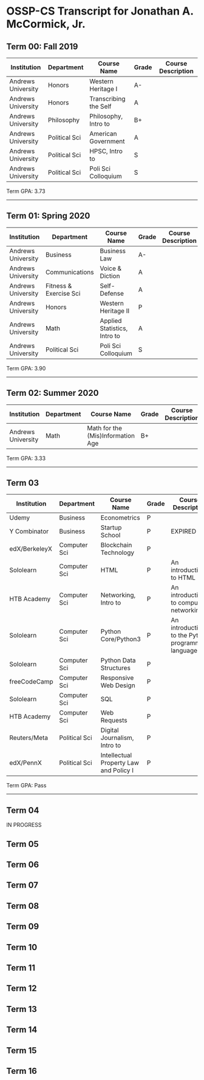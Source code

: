 # OSSP-CS Transcript for Jonathan A. McCormick, Jr.

## Term 00: Fall 2019
| Institution      | Department  | Course Name         |Grade| Course Description |
|------------------|-------------|---------------------|-----|--------------------|
|Andrews University|Honors       |Western Heritage I   |A-|                |
|Andrews University|Honors       |Transcribing the Self|A|                |
|Andrews University|Philosophy   |Philosophy, Intro to |B+|                |
|Andrews University|Political Sci|American Government  |A|                |
|Andrews University|Political Sci|HPSC, Intro to       |S|                |
|Andrews University|Political Sci|Poli Sci Colloquium  |S|                |

Term GPA: 3.73

***

## Term 01: Spring 2020
| Institution      | Department  | Course Name         |Grade| Course Description |
|------------------|-------------|---------------------|-----|--------------------|
|Andrews University|Business     |Business Law         |A-|                |
|Andrews University|Communications|Voice & Diction     |A|                |
|Andrews University|Fitness & Exercise Sci|Self-Defense|A|                |
|Andrews University|Honors       |Western Heritage II  |P|                |
|Andrews University|Math   |Applied Statistics, Intro to|A|                |
|Andrews University|Political Sci|Poli Sci Colloquium  |S|                |

Term GPA: 3.90

***

## Term 02: Summer 2020
| Institution      | Department  | Course Name         |Grade| Course Description |
|------------------|-------------|---------------------|-----|--------------------|
|Andrews University|Math         |Math for the (Mis)Information Age|B+|           |

Term GPA: 3.33

***

## Term 03
| Institution      | Department  | Course Name         |Grade| Course Description |
|------------------|-------------|---------------------|-----|--------------------|
|Udemy             |Business     |Econometrics         |P||
|Y Combinator      |Business     |Startup School       |P|EXPIRED|
|edX/BerkeleyX     |Computer Sci |Blockchain Technology|P| |
|Sololearn         |Computer Sci |HTML                 |P|An introduction to HTML|
|HTB Academy       |Computer Sci |Networking, Intro to |P|An introduction to computer networking|
|Sololearn         |Computer Sci |Python Core/Python3  |P|An introduction to the Python programming language|
|Sololearn         |Computer Sci|Python Data Structures|P||
|freeCodeCamp      |Computer Sci|Responsive Web Design |P||
|Sololearn         |Computer Sci|SQL                   |P||
|HTB Academy       |Computer Sci|Web Requests          |P||
|Reuters/Meta      |Political Sci|Digital Journalism, Intro to|P||
|edX/PennX         |Political Sci|Intellectual Property Law and Policy I|P||

Term GPA: Pass

***

## Term 04
IN PROGRESS
## Term 05
## Term 06
## Term 07
## Term 08
## Term 09
## Term 10
## Term 11
## Term 12
## Term 13
## Term 14
## Term 15
## Term 16
